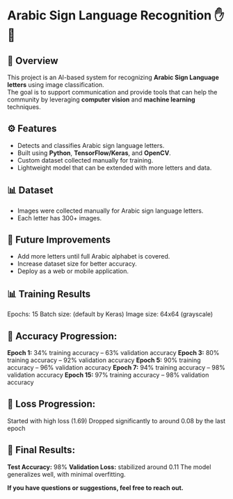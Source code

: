 # Arabic Sign Language Recognition ✋🤖

## 📌 Overview
This project is an AI-based system for recognizing **Arabic Sign Language letters** using image classification.  
The goal is to support communication and provide tools that can help the community by leveraging **computer vision** and **machine learning** techniques.

## ⚙️ Features
- Detects and classifies Arabic sign language letters.
- Built using **Python**, **TensorFlow/Keras**, and **OpenCV**.
- Custom dataset collected manually for training.
- Lightweight model that can be extended with more letters and data.

 ## 📊 Dataset
- Images were collected manually for Arabic sign language letters.
- Each letter has 300+ images.

## 🔮 Future Improvements 
- Add more letters until full Arabic alphabet is covered.
- Increase dataset size for better accuracy.
- Deploy as a web or mobile application.

## 📊 Training Results

Epochs: 15
Batch size: (default by Keras)
Image size: 64x64 (grayscale)

## 🔹 Accuracy Progression:

**Epoch 1:** 34% training accuracy – 63% validation accuracy
**Epoch 3:** 80% training accuracy – 92% validation accuracy
**Epoch 5:** 90% training accuracy – 96% validation accuracy
**Epoch 7:** 94% training accuracy – 98% validation accuracy
**Epoch 15:** 97% training accuracy – 98% validation accuracy 

## 🔹 Loss Progression:

Started with high loss (1.69)
Dropped significantly to around 0.08 by the last epoch

## 🔹 Final Results:

**Test Accuracy:** 98% 
**Validation Loss:** stabilized around 0.11
The model generalizes well, with minimal overfitting.

**If you have questions or suggestions, feel free to reach out.**
